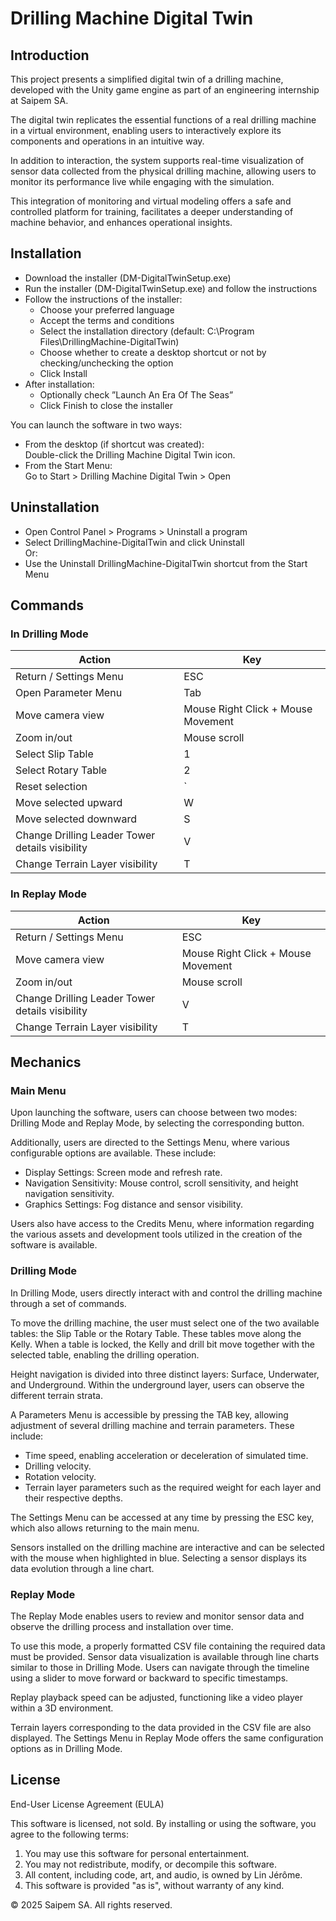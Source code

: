 # Drilling Machine Digital Twin

## Introduction
This project presents a simplified digital twin of a drilling machine, developed with the Unity game engine as part of an engineering internship at Saipem SA. 

The digital twin replicates the essential functions of a real drilling machine in a virtual environment, enabling users to interactively explore its components and operations in an intuitive way. 

In addition to interaction, the system supports real-time visualization of sensor data collected from the physical drilling machine, allowing users to monitor its performance live while engaging with the simulation. 

This integration of monitoring and virtual modeling offers a safe and controlled platform for training, facilitates a deeper understanding of machine behavior, and enhances operational insights.

## Installation
* Download the installer (DM-DigitalTwinSetup.exe)
* Run the installer (DM-DigitalTwinSetup.exe) and follow the instructions
* Follow the instructions of the installer:
  * Choose your preferred language
  * Accept the terms and conditions
  * Select the installation directory (default: C:\Program Files\DrillingMachine-DigitalTwin)
  * Choose whether to create a desktop shortcut or not by checking/unchecking the option
  * Click Install
* After installation:
  * Optionally check ”Launch An Era Of The Seas”
  * Click Finish to close the installer

You can launch the software in two ways:
* From the desktop (if shortcut was created):  
  Double-click the Drilling Machine Digital Twin icon.
* From the Start Menu:  
  Go to Start > Drilling Machine Digital Twin > Open

## Uninstallation
* Open Control Panel > Programs > Uninstall a program
* Select DrillingMachine-DigitalTwin and click Uninstall  
Or:
* Use the Uninstall DrillingMachine-DigitalTwin shortcut from the Start Menu

## Commands
### In Drilling Mode
| Action                                 | Key                          |
|--------------------------------------|------------------------------|
| Return / Settings Menu                | ESC                          |
| Open Parameter Menu                   | Tab                          |
| Move camera view                     | Mouse Right Click + Mouse Movement |
| Zoom in/out                         | Mouse scroll                 |
| Select Slip Table                   | 1                            |
| Select Rotary Table                | 2                            |
| Reset selection                   | `                            |
| Move selected upward              | W                            |
| Move selected downward            | S                            |
| Change Drilling Leader Tower details visibility | V                |
| Change Terrain Layer visibility   | T                            |

### In Replay Mode
| Action                                   | Key                          |
|-----------------------------------------|------------------------------|
| Return / Settings Menu                   | ESC                          |
| Move camera view                        | Mouse Right Click + Mouse Movement |
| Zoom in/out                            | Mouse scroll                 |
| Change Drilling Leader Tower details visibility | V                |
| Change Terrain Layer visibility         | T                            |


## Mechanics
### Main Menu
Upon launching the software, users can choose between two modes: Drilling Mode and Replay Mode, by selecting the corresponding button.

Additionally, users are directed to the Settings Menu, where various configurable options are available. These include:
* Display Settings: Screen mode and refresh rate.
* Navigation Sensitivity: Mouse control, scroll sensitivity, and height navigation sensitivity.
* Graphics Settings: Fog distance and sensor visibility.

Users also have access to the Credits Menu, where information regarding the various assets and development tools utilized in the creation of the software is available.

### Drilling Mode
In Drilling Mode, users directly interact with and control the drilling machine through a set of commands.

To move the drilling machine, the user must select one of the two available tables: the Slip Table or the Rotary Table. These tables move along the Kelly. When a table is locked, the Kelly and drill bit move together with the selected table, enabling the drilling operation.

Height navigation is divided into three distinct layers: Surface, Underwater, and Underground. Within the underground layer, users can observe the different terrain strata.

A Parameters Menu is accessible by pressing the TAB key, allowing adjustment of several drilling machine and terrain parameters. These include:
* Time speed, enabling acceleration or deceleration of simulated time.
* Drilling velocity.
* Rotation velocity.
* Terrain layer parameters such as the required weight for each layer and their respective depths.

The Settings Menu can be accessed at any time by pressing the ESC key, which also allows returning to the main menu.

Sensors installed on the drilling machine are interactive and can be selected with the mouse when highlighted in blue. Selecting a sensor displays its data evolution through a line chart.

### Replay Mode
The Replay Mode enables users to review and monitor sensor data and observe the drilling process and installation over time.

To use this mode, a properly formatted CSV file containing the required data must be provided. Sensor data visualization is available through line charts similar to those in Drilling Mode. Users can navigate through the timeline using a slider to move forward or backward to specific timestamps.

Replay playback speed can be adjusted, functioning like a video player within a 3D environment.

Terrain layers corresponding to the data provided in the CSV file are also displayed.
The Settings Menu in Replay Mode offers the same configuration options as in Drilling Mode.

## License
End-User License Agreement (EULA)

This software is licensed, not sold. By installing or using the software, you agree to the following terms:

1. You may use this software for personal entertainment.
2. You may not redistribute, modify, or decompile this software.
3. All content, including code, art, and audio, is owned by Lin Jérôme.
4. This software is provided "as is", without warranty of any kind.

© 2025 Saipem SA. All rights reserved.